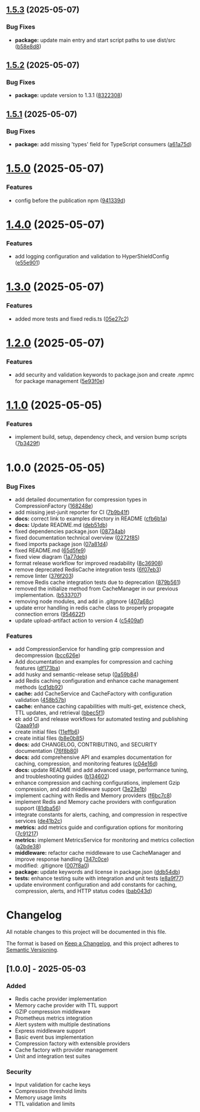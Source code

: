 ## [1.5.3](https://github.com/GabrielNat1/HyperShield/compare/v1.5.2...v1.5.3) (2025-05-07)


### Bug Fixes

* **package:** update main entry and start script paths to use dist/src ([b58e8d8](https://github.com/GabrielNat1/HyperShield/commit/b58e8d8c5dabfe7393160e10d24d6a25b53d6104))

## [1.5.2](https://github.com/GabrielNat1/HyperShield/compare/v1.5.1...v1.5.2) (2025-05-07)


### Bug Fixes

* **package:** update version to 1.3.1 ([8322308](https://github.com/GabrielNat1/HyperShield/commit/8322308956482a349f4d44d7d9b691c821a5c220))

## [1.5.1](https://github.com/GabrielNat1/HyperShield/compare/v1.5.0...v1.5.1) (2025-05-07)


### Bug Fixes

* **package:** add missing 'types' field for TypeScript consumers ([a61a75d](https://github.com/GabrielNat1/HyperShield/commit/a61a75d0e94839dfa9fb8b5502a29d3cd955fc41))

# [1.5.0](https://github.com/GabrielNat1/HyperShield/compare/v1.4.0...v1.5.0) (2025-05-07)


### Features

* config before the publication npm ([941339d](https://github.com/GabrielNat1/HyperShield/commit/941339d50d341e6ea05871117598f24e79531860))

# [1.4.0](https://github.com/GabrielNat1/HyperShield/compare/v1.3.0...v1.4.0) (2025-05-07)


### Features

* add logging configuration and validation to HyperShieldConfig ([e55e901](https://github.com/GabrielNat1/HyperShield/commit/e55e901f9310e894285bde070268595b61ad0076))

# [1.3.0](https://github.com/GabrielNat1/HyperShield/compare/v1.2.0...v1.3.0) (2025-05-07)


### Features

* added more tests and fixed redis.ts ([05e27c2](https://github.com/GabrielNat1/HyperShield/commit/05e27c2a87ba0070d3d19289ff0e84460bf9b227))

# [1.2.0](https://github.com/GabrielNat1/HyperShield/compare/v1.1.0...v1.2.0) (2025-05-07)


### Features

* add security and validation keywords to package.json and create .npmrc for package management ([5e93f0e](https://github.com/GabrielNat1/HyperShield/commit/5e93f0ef3749c55934f0b493a8b2cbcada603530))

# [1.1.0](https://github.com/GabrielNat1/HyperShield/compare/v1.0.0...v1.1.0) (2025-05-05)


### Features

* implement build, setup, dependency check, and version bump scripts ([7b3429f](https://github.com/GabrielNat1/HyperShield/commit/7b3429f0b2d52b62c438340b0a5ef4c0d73d2e2f))

# 1.0.0 (2025-05-05)


### Bug Fixes

* add detailed documentation for compression types in CompressionFactory ([168248e](https://github.com/GabrielNat1/HyperShield/commit/168248e13da469d5dd55ab830fb9471305fedac9))
* add missing jest-junit reporter for CI ([7b9b41f](https://github.com/GabrielNat1/HyperShield/commit/7b9b41fa63f03777e42521c11a93c6f416f7e2b0))
* **docs:** correct link to examples directory in README ([cfb6b1a](https://github.com/GabrielNat1/HyperShield/commit/cfb6b1ae9ba16998ad0482c8472d79de2b76016e))
* **docs:** Update README.md ([deb51db](https://github.com/GabrielNat1/HyperShield/commit/deb51db89e51349b3c05a11e09242c020825a77e))
* fixed dependencies package.json ([08734ab](https://github.com/GabrielNat1/HyperShield/commit/08734abc1637707ec2913aac861af69c20da8243))
* fixed documentation technical overview ([0272f85](https://github.com/GabrielNat1/HyperShield/commit/0272f85e309f195d88700c4eb231c2f82f463539))
* fixed imports package json ([07a81d4](https://github.com/GabrielNat1/HyperShield/commit/07a81d4fafb5031520b91bd07d2e69ce7293a5e3))
* fixed README.md ([65d5fe9](https://github.com/GabrielNat1/HyperShield/commit/65d5fe99855b1d81ae55783b9a458af07e26ff53))
* fixed view diagram ([1a77deb](https://github.com/GabrielNat1/HyperShield/commit/1a77deba097af95ef2f4829b5510a061a828b86d))
* format release workflow for improved readability ([8c36908](https://github.com/GabrielNat1/HyperShield/commit/8c3690821cda2958e8b0b094d099f90e17c76a97))
* remove deprecated RedisCache integration tests ([6f07eb3](https://github.com/GabrielNat1/HyperShield/commit/6f07eb3b2c9862eff4841159c666ccadbf55ee78))
* remove linter ([376f203](https://github.com/GabrielNat1/HyperShield/commit/376f203e9aabf0dbdbe0d20d967170d3e50e8990))
* remove Redis cache integration tests due to deprecation ([879b561](https://github.com/GabrielNat1/HyperShield/commit/879b561a88273618b92a90d5a9e43b49f169fc6c))
* removed the initialize method from CacheManager in our previous implementation. ([b533707](https://github.com/GabrielNat1/HyperShield/commit/b53370708131f57ecbbaa28d5a04cd4afd771c3c))
* removing node modules, and add in .gitgnore ([407a68c](https://github.com/GabrielNat1/HyperShield/commit/407a68c0804bca490284188baa11b4391388ccf2))
* update error handling in redis cache class to properly propagate connection errors ([954622f](https://github.com/GabrielNat1/HyperShield/commit/954622f1ba13b3a4c5335aa1acdd65cb079017cb))
* update upload-artifact action to version 4 ([c5409af](https://github.com/GabrielNat1/HyperShield/commit/c5409af6147941c51d10a5beed6369c5beee8cf1))


### Features

* add CompressionService for handling gzip compression and decompression ([bcc626e](https://github.com/GabrielNat1/HyperShield/commit/bcc626e2b1d4e15eff0ab58f78bb6747b11205e0))
* Add documentation and examples for compression and caching features ([df173ba](https://github.com/GabrielNat1/HyperShield/commit/df173bae5342d09a5f0eefa5b0c11fd859b1f9ad))
* add husky and semantic-release setup ([0a59b84](https://github.com/GabrielNat1/HyperShield/commit/0a59b84d0310e0a593d2fa651f36d51e4f5d0677))
* add Redis caching configuration and enhance cache management methods ([cd1db92](https://github.com/GabrielNat1/HyperShield/commit/cd1db92751f1111e3a8f8104adb922cc243c7f10))
* **cache:** add CacheService and CacheFactory with configuration validation ([458b57b](https://github.com/GabrielNat1/HyperShield/commit/458b57baea605c363c5076d2c51368ffea711fde))
* **cache:** enhance caching capabilities with multi-get, existence check, TTL updates, and retrieval ([bbec5f1](https://github.com/GabrielNat1/HyperShield/commit/bbec5f1307c092a7fac74a7f3d66e8ea2dff8b56))
* **ci:** add CI and release workflows for automated testing and publishing ([2aaa91d](https://github.com/GabrielNat1/HyperShield/commit/2aaa91da422605a54324bd2b0b7647f81a597259))
* create initial files ([11effb6](https://github.com/GabrielNat1/HyperShield/commit/11effb695ab8f7fc0c8ca1a562470a8fa1a62cc2))
* create initial files ([b8e0b85](https://github.com/GabrielNat1/HyperShield/commit/b8e0b854faf7625e1134d731f07b0465013f9c46))
* **docs:** add CHANGELOG, CONTRIBUTING, and SECURITY documentation ([76f8b80](https://github.com/GabrielNat1/HyperShield/commit/76f8b8096350353ab8a9edae2a757dc016362be2))
* **docs:** add comprehensive API and examples documentation for caching, compression, and monitoring features ([c04e16d](https://github.com/GabrielNat1/HyperShield/commit/c04e16d235f703743259b3cdfed8562f1fee51af))
* **docs:** update README and add advanced usage, performance tuning, and troubleshooting guides ([b134602](https://github.com/GabrielNat1/HyperShield/commit/b13460236ceda07d78c61ab4f3be0f09a2b383cb))
* enhance compression and caching configurations, implement Gzip compression, and add middleware support ([3e23e1b](https://github.com/GabrielNat1/HyperShield/commit/3e23e1b4e30896b62362494528dd790a630dfc9d))
* implement caching with Redis and Memory providers ([f6bc7c8](https://github.com/GabrielNat1/HyperShield/commit/f6bc7c81c9cecd09e37089e920a00f1d122c8fce))
* implement Redis and Memory cache providers with configuration support ([81dba56](https://github.com/GabrielNat1/HyperShield/commit/81dba56f55b8313f686798295910432a1e630b72))
* integrate constants for alerts, caching, and compression in respective services ([de41b2c](https://github.com/GabrielNat1/HyperShield/commit/de41b2c0a6e3c0c444302274c93c70c8d81d524e))
* **metrics:** add metrics guide and configuration options for monitoring ([7c91217](https://github.com/GabrielNat1/HyperShield/commit/7c9121765e1b1d0d782c88cf09f92bf625c0ea01))
* **metrics:** implement MetricsService for monitoring and metrics collection ([a2bde38](https://github.com/GabrielNat1/HyperShield/commit/a2bde38447af44e4e6304d95354ba19f4672e64b))
* **middleware:** refactor cache middleware to use CacheManager and improve response handling ([347c0ce](https://github.com/GabrielNat1/HyperShield/commit/347c0cefbc64c22c4dc3c800b0d87d71fb1794dd))
* modified:   .gitignore ([007f8a0](https://github.com/GabrielNat1/HyperShield/commit/007f8a0d378ef2a2d0232a23b942de5d5ca19659))
* **package:** update keywords and license in package.json ([ddb54db](https://github.com/GabrielNat1/HyperShield/commit/ddb54dbea8476844b02a53581e93fbdd7f5f61bd))
* **tests:** enhance testing suite with integration and unit tests ([e8a9f77](https://github.com/GabrielNat1/HyperShield/commit/e8a9f774ad27d164b46b872d14df3bc221e596e1))
* update environment configuration and add constants for caching, compression, alerts, and HTTP status codes ([bab043d](https://github.com/GabrielNat1/HyperShield/commit/bab043d5ae51f10cb6c5d95780768040966f7223))

# Changelog

All notable changes to this project will be documented in this file.

The format is based on [Keep a Changelog](https://keepachangelog.com/en/1.0.0/),
and this project adheres to [Semantic Versioning](https://semver.org/spec/v2.0.0.html).

## [1.0.0] - 2025-05-03

### Added
- Redis cache provider implementation
- Memory cache provider with TTL support
- GZIP compression middleware
- Prometheus metrics integration
- Alert system with multiple destinations
- Express middleware support
- Basic event bus implementation
- Compression factory with extensible providers
- Cache factory with provider management
- Unit and integration test suites

### Security
- Input validation for cache keys
- Compression threshold limits
- Memory usage limits
- TTL validation and limits

